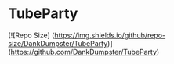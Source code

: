 # TubeParty

[![Repo Size]
(https://img.shields.io/github/repo-size/DankDumpster/TubeParty)]
(https://github.com/DankDumpster/TubeParty) 
